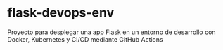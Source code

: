 # flask-devops-env
Proyecto para desplegar una app Flask en un entorno de desarrollo con Docker, Kubernetes y CI/CD mediante GitHub Actions
